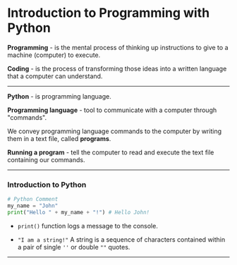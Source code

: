 # Introduction to Programming with Python

**Programming** - is the mental process of thinking up instructions to give to a machine (computer) to execute.

**Coding** - is the process of transforming those ideas into a written language that a computer can understand.

---

**Python** - is programming language.

**Programming language** - tool to communicate with a computer through "commands".

We convey programming language commands to the computer by writing them in a text file, called **programs**.

**Running a program** - tell the computer to read and execute the text file containing our commands.

---

### Introduction to Python

```py
# Python Comment
my_name = "John"
print("Hello " + my_name + "!") # Hello John!
```

- `print()` function logs a message to the console.

- `"I am a string!"` A string is a sequence of characters contained within a pair of single `''` or double `""` quotes.

---

<br>
